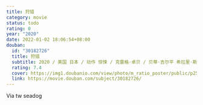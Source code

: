 ```yaml
---
title: 狩猎
category: movie
status: todo
rating: 0
year: "2020"
date: 2022-01-02 18:06:54+08:00
douban:
  id: "30182726"
  title: 狩猎
  subtitle: 2020 / 美国 日本 / 动作 惊悚 / 克雷格·卓贝 / 贝蒂·吉尔平 希拉里·斯万克
  rating: 7.4
  cover: https://img1.doubanio.com/view/photo/m_ratio_poster/public/p2585533507.jpg
  link: https://movie.douban.com/subject/30182726/
---
```


Via tw seadog 
